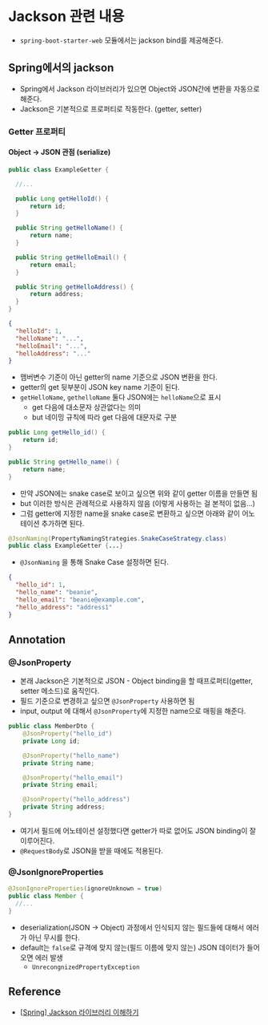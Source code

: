 # Jackson 관련 내용

- `spring-boot-starter-web` 모듈에서는 jackson bind를 제공해준다.

## Spring에서의 jackson
- Spring에서 Jackson 라이브러리가 있으면 Object와 JSON간에 변환을 자동으로 해준다.
- Jackson은 기본적으로 프로퍼티로 작동한다. (getter, setter)

### Getter 프로퍼티

#### Object -> JSON 관점 (serialize)
```java
public class ExampleGetter {

  //...

  public Long getHelloId() {
      return id;
  }

  public String getHelloName() {
      return name;
  }

  public String getHelloEmail() {
      return email;
  }

  public String getHelloAddress() {
      return address;
  }
}
```
```json
{
  "helloId": 1,
  "helloName": "...",
  "helloEmail": "...",
  "helloAddress": "..."
}
```
- 맴버변수 기준이 아닌 getter의 name 기준으로 JSON 변환을 한다.
- getter의 get 뒷부분이 JSON key name 기준이 된다.
- `getHelloName`, `gethelloName` 둘다 JSON에는 `helloName`으로 표시
  - get 다음에 대소문자 상관없다는 의미
  - but 네이밍 규칙에 따라 get 다음에 대문자로 구분

```java
public Long getHello_id() {
    return id;
}

public String getHello_name() {
    return name;
}
```
- 만약 JSON에는 snake case로 보이고 싶으면 위와 같이 getter 이름을 만들면 됨
- but 이러한 방식은 관례적으로 사용하지 않음 (이렇게 사용하는 걸 본적이 없음...)
- 그럼 getter에 지정한 name을 snake case로 변환하고 싶으면 아래와 같이 어노테이션 추가하면 된다.

```java
@JsonNaming(PropertyNamingStrategies.SnakeCaseStrategy.class)
public class ExampleGetter {...}
```
- `@JsonNaming` 을 통해 Snake Case 설정하면 된다.
```json
{
  "hello_id": 1,
  "hello_name": "beanie",
  "hello_email": "beanie@example.com",
  "hello_address": "address1"
}
```


## Annotation

### @JsonProperty

- 본래 Jackson은 기본적으로 JSON - Object binding을 할 때프로퍼티(getter, setter 메소드)로 움직인다.
- 필드 기준으로 변경하고 싶으면 `@JsonProperty` 사용하면 됨
- input, output 에 대해서 `@JsonProperty`에 지정한 name으로 매핑을 해준다.

```java
public class MemberDto {
    @JsonProperty("hello_id")
    private Long id;

    @JsonProperty("hello_name")
    private String name;

    @JsonProperty("hello_email")
    private String email;

    @JsonProperty("hello_address")
    private String address;
}
```
- 여기서 필드에 어노테이션 설정했다면 getter가 따로 없어도 JSON binding이 잘 이루어진다.
- `@RequestBody`로 JSON을 받을 때에도 적용된다.

### @JsonIgnoreProperties

```java
@JsonIgnoreProperties(ignoreUnknown = true)
public class Member {
  //...
}
```
- deserialization(JSON -> Object) 과정에서 인식되지 않는 필드들에 대해서 에러가 아닌 무시를 한다.
- default는 `false`로 규격에 맞지 않는(필드 이름에 맞지 않는) JSON 데이터가 들어오면 에러 발생
  - `UnrecongnizedPropertyException`


## Reference
- [[Spring] Jackson 라이브러리 이해하기](https://mommoo.tistory.com/83)
